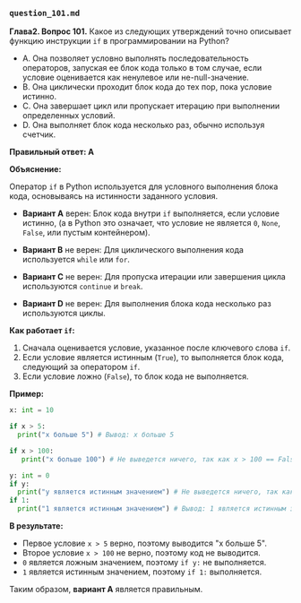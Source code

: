 ### `question_101.md`

**Глава2. Вопрос 101.** Какое из следующих утверждений точно описывает функцию инструкции `if` в программировании на Python?

- A. Она позволяет условно выполнять последовательность операторов, запуская ее блок кода только в том случае, если условие оценивается как ненулевое или не-null-значение.
- B. Она циклически проходит блок кода до тех пор, пока условие истинно.
- C. Она завершает цикл или пропускает итерацию при выполнении определенных условий.
- D. Она выполняет блок кода несколько раз, обычно используя счетчик.

**Правильный ответ: A**

**Объяснение:**

Оператор `if` в Python используется для условного выполнения блока кода, основываясь на истинности заданного условия.

*   **Вариант A** верен: Блок кода внутри `if` выполняется, если условие истинно, (а в Python это означает, что условие не является `0`, `None`, `False`, или пустым контейнером).

*   **Вариант B** не верен: Для циклического выполнения кода используется `while` или `for`.
*   **Вариант C** не верен: Для пропуска итерации или завершения цикла используются `continue` и `break`.
*  **Вариант D** не верен: Для выполнения блока кода несколько раз используются циклы.

**Как работает `if`:**

1.  Сначала оценивается условие, указанное после ключевого слова `if`.
2.  Если условие является истинным (`True`), то выполняется блок кода, следующий за оператором `if`.
3.  Если условие ложно (`False`), то блок кода не выполняется.

**Пример:**

```python
x: int = 10

if x > 5:
  print("x больше 5") # Вывод: x больше 5

if x > 100:
   print("x больше 100") # Не выведется ничего, так как x > 100 == False

y: int = 0
if y:
  print("y является истинным значением") # Не выведется ничего, так как 0 является ложным значением
if 1:
  print("1 является истинным значением") # Вывод: 1 является истинным значением
```
**В результате:**

*   Первое условие `x > 5` верно, поэтому выводится "x больше 5".
*  Второе условие `x > 100` не верно, поэтому код не выводится.
* `0` является ложным значением, поэтому `if y:` не выполняется.
* `1` является истинным значением, поэтому `if 1:` выполняется.

Таким образом, **вариант A** является правильным.
